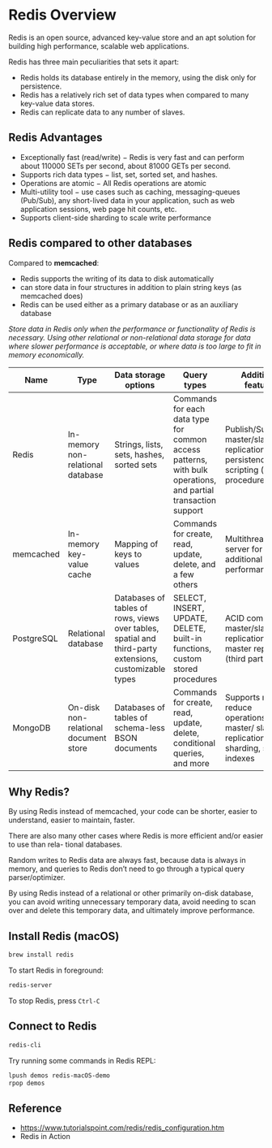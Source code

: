 # Redis Overview

Redis is an open source, advanced key-value store and an apt solution for building high performance, scalable web applications.

Redis has three main peculiarities that sets it apart:

- Redis holds its database entirely in the memory, using the disk only for persistence.
- Redis has a relatively rich set of data types when compared to many key-value data stores.
- Redis can replicate data to any number of slaves.

## Redis Advantages

- Exceptionally fast (read/write) − Redis is very fast and can perform about 110000 SETs per second, about 81000 GETs per second.
- Supports rich data types − list, set, sorted set, and hashes.
- Operations are atomic − All Redis operations are atomic
- Multi-utility tool − use cases such as caching, messaging-queues (Pub/Sub), any short-lived data in your application, such as web application sessions, web page hit counts, etc.
- Supports  client-side sharding to scale write performance

## Redis compared to other databases

Compared to **memcached**:
- Redis supports the writing of its data to disk automatically
- can store data in four structures in addition to plain string keys (as memcached does)
- Redis can be used either as a primary database or as an auxiliary database

*Store data in Redis only when the performance or functionality of Redis is necessary. Using other relational or non-relational data storage for data where slower performance is acceptable, or where data is too large to fit in memory economically.*


| Name | Type | Data storage options | Query types | Additional features |
|---|---|---|---|---|
| Redis | In-memory non-relational database | Strings, lists, sets, hashes, sorted sets | Commands for each data type for common access patterns, with bulk operations, and partial transaction support | Publish/Subscribe, master/slave replication, disk persistence, scripting (stored procedures) |
| memcached | In-memory key-value cache | Mapping of keys to values | Commands for create, read, update, delete, and a few others | Multithreaded server for additional performance |
| PostgreSQL | Relational database | Databases of tables of rows, views over tables, spatial and third-party extensions, customizable types | SELECT, INSERT, UPDATE, DELETE, built-in functions, custom stored procedures | ACID compliant, master/slave replication, multi-master replication (third party) |
| MongoDB | On-disk non-relational document store | Databases of tables of schema-less BSON documents | Commands for create, read, update, delete, conditional queries, and more | Supports map-reduce operations, master/ slave replication, sharding, spatial indexes |


## Why Redis?

By using Redis instead of memcached, your code can be shorter, easier to understand, easier to maintain, faster.

There are also many other cases where Redis is more efficient and/or easier to use than rela- tional databases.

Random writes to Redis data are always fast, because data is always in memory, and queries to Redis don’t need to go through a typical query parser/optimizer.

By using Redis instead of a relational or other primarily on-disk database, you can avoid writing unnecessary temporary data, avoid needing to scan over and delete this temporary data, and ultimately improve performance.


## Install Redis (macOS)

```sh
brew install redis
```

To start Redis in foreground:

```sh
redis-server
```

To stop Redis, press `Ctrl-C`


## Connect to Redis

```sh
redis-cli
```

Try running some commands in Redis REPL:

```sh
lpush demos redis-macOS-demo
rpop demos
```

## Reference

- https://www.tutorialspoint.com/redis/redis_configuration.htm
- Redis in Action
